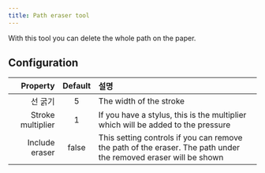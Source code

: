 ```yaml
---
title: Path eraser tool
---
```


With this tool you can delete the whole path on the paper.

## Configuration

|          Property | Default | 설명                                                                                                                              |
| ----------------: | :-----: | :------------------------------------------------------------------------------------------------------------------------------ |
|              선 굵기 |    5    | The width of the stroke                                                                                                         |
| Stroke multiplier |    1    | If you have a stylus, this is the multiplier which will be added to the pressure                                                |
|    Include eraser |  false  | This setting controls if you can remove the path of the eraser. The path under the removed eraser will be shown |
